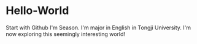 # Hello-World
Start with Github
I'm Season. I'm major in English in Tongji University. I'm now exploring this seemingly interesting world!

